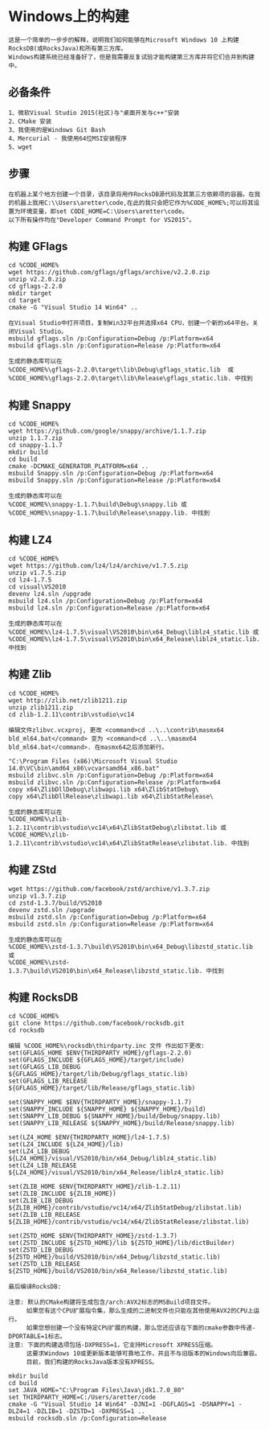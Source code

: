 # Windows上的构建

    这是一个简单的一步步的解释，说明我们如何能够在Microsoft Windows 10 上构建RocksDB(或RocksJava)和所有第三方库。
    Windows构建系统已经准备好了，但是我需要反复试验才能构建第三方库并将它们合并到构建中。

## 必备条件
    1、微软Visual Studio 2015(社区)与"桌面开发与c++"安装
    2、CMake 安装
    3、我使用的是Windows Git Bash
    4、Mercurial - 我使用64位MSI安装程序
    5、wget
    
## 步骤
    在机器上某个地方创建一个目录，该目录将用作RocksDB源代码及其第三方依赖项的容器。在我的机器上我用C:\\Users\aretter\code,在此的我只会把它作为%CODE_HOME%;可以将其设置为环境变量，即set CODE_HOME=C:\Users\aretter\code。
    以下所有操作均在"Developer Command Prompt for VS2015"。
    
## 构建 GFlags

    cd %CODE_HOME%
    wget https://github.com/gflags/gflags/archive/v2.2.0.zip
    unzip v2.2.0.zip
    cd gflags-2.2.0
    mkdir target
    cd target
    cmake -G "Visual Studio 14 Win64" ..
    
    在Visual Studio中打开项目，复制Win32平台并选择x64 CPU，创建一个新的x64平台。关闭Visual Studio。
    msbuild gflags.sln /p:Configuration=Debug /p:Platform=x64
    msbuild gflags.sln /p:Configuration=Release /p:Platform=x64
    
    生成的静态库可以在
    %CODE_HOME%\gflags-2.2.0\target\lib\Debug\gflags_static.lib  或
    %CODE_HOME%\gflags-2.2.0\target\lib\Release\gflags_static.lib. 中找到

## 构建 Snappy

    cd %CODE_HOME%
    wget https://github.com/google/snappy/archive/1.1.7.zip
    unzip 1.1.7.zip
    cd snappy-1.1.7
    mkdir build
    cd build
    cmake -DCMAKE_GENERATOR_PLATFORM=x64 ..
    msbuild Snappy.sln /p:Configuration=Debug /p:Platform=x64
    msbuild Snappy.sln /p:Configuration=Release /p:Platform=x64
    
    生成的静态库可以在
    %CODE_HOME%\snappy-1.1.7\build\Debug\snappy.lib 或
    %CODE_HOME%\snappy-1.1.7\build\Release\snappy.lib. 中找到
    
## 构建 LZ4

    cd %CODE_HOME%
    wget https://github.com/lz4/lz4/archive/v1.7.5.zip
    unzip v1.7.5.zip
    cd lz4-1.7.5
    cd visual\VS2010
    devenv lz4.sln /upgrade
    msbuild lz4.sln /p:Configuration=Debug /p:Platform=x64
    msbuild lz4.sln /p:Configuration=Release /p:Platform=x64
    
    生成的静态库可以在
    %CODE_HOME%\lz4-1.7.5\visual\VS2010\bin\x64_Debug\liblz4_static.lib 或
    %CODE_HOME%\lz4-1.7.5\visual\VS2010\bin\x64_Release\liblz4_static.lib. 中找到

## 构建 Zlib

    cd %CODE_HOME%
    wget http://zlib.net/zlib1211.zip
    unzip zlib1211.zip
    cd zlib-1.2.11\contrib\vstudio\vc14
    
    编辑文件zlibvc.vcxproj, 更改 <command>cd ..\..\contrib\masmx64 bld_ml64.bat</command> 变为 <command>cd ..\..\masmx64 bld_ml64.bat</command>. 在masmx64之后添加新行。

    "C:\Program Files (x86)\Microsoft Visual Studio 14.0\VC\bin\amd64_x86\vcvarsamd64_x86.bat"
    msbuild zlibvc.sln /p:Configuration=Debug /p:Platform=x64
    msbuild zlibvc.sln /p:Configuration=Release /p:Platform=x64
    copy x64\ZlibDllDebug\zlibwapi.lib x64\ZlibStatDebug\
    copy x64\ZlibDllRelease\zlibwapi.lib x64\ZlibStatRelease\
    
    生成的静态库可以在 
    %CODE_HOME%\zlib-1.2.11\contrib\vstudio\vc14\x64\ZlibStatDebug\zlibstat.lib 或
    %CODE_HOME%\zlib-1.2.11\contrib\vstudio\vc14\x64\ZlibStatRelease\zlibstat.lib. 中找到

## 构建 ZStd

    wget https://github.com/facebook/zstd/archive/v1.3.7.zip
    unzip v1.3.7.zip
    cd zstd-1.3.7/build/VS2010
    devenv zstd.sln /upgrade
    msbuild zstd.sln /p:Configuration=Debug /p:Platform=x64
    msbuild zstd.sln /p:Configuration=Release /p:Platform=x64
    
    生成的静态库可以在
    %CODE_HOME%\zstd-1.3.7\build\VS2010\bin\x64_Debug\libzstd_static.lib 或
    %CODE_HOME%\zstd-1.3.7\build\VS2010\bin\x64_Release\libzstd_static.lib. 中找到

## 构建 RocksDB

    cd %CODE_HOME%
    git clone https://github.com/facebook/rocksdb.git
    cd rocksdb
    
    编辑 %CODE_HOME%\rocksdb\thirdparty.inc 文件 作出如下更改:
    set(GFLAGS_HOME $ENV{THIRDPARTY_HOME}/gflags-2.2.0)
    set(GFLAGS_INCLUDE ${GFLAGS_HOME}/target/include)
    set(GFLAGS_LIB_DEBUG ${GFLAGS_HOME}/target/lib/Debug/gflags_static.lib)
    set(GFLAGS_LIB_RELEASE ${GFLAGS_HOME}/target/lib/Release/gflags_static.lib)

    set(SNAPPY_HOME $ENV{THIRDPARTY_HOME}/snappy-1.1.7)
    set(SNAPPY_INCLUDE ${SNAPPY_HOME} ${SNAPPY_HOME}/build)
    set(SNAPPY_LIB_DEBUG ${SNAPPY_HOME}/build/Debug/snappy.lib)
    set(SNAPPY_LIB_RELEASE ${SNAPPY_HOME}/build/Release/snappy.lib)

    set(LZ4_HOME $ENV{THIRDPARTY_HOME}/lz4-1.7.5)
    set(LZ4_INCLUDE ${LZ4_HOME}/lib)
    set(LZ4_LIB_DEBUG ${LZ4_HOME}/visual/VS2010/bin/x64_Debug/liblz4_static.lib)
    set(LZ4_LIB_RELEASE ${LZ4_HOME}/visual/VS2010/bin/x64_Release/liblz4_static.lib)

    set(ZLIB_HOME $ENV{THIRDPARTY_HOME}/zlib-1.2.11)
    set(ZLIB_INCLUDE ${ZLIB_HOME})
    set(ZLIB_LIB_DEBUG ${ZLIB_HOME}/contrib/vstudio/vc14/x64/ZlibStatDebug/zlibstat.lib)
    set(ZLIB_LIB_RELEASE ${ZLIB_HOME}/contrib/vstudio/vc14/x64/ZlibStatRelease/zlibstat.lib)

    set(ZSTD_HOME $ENV{THIRDPARTY_HOME}/zstd-1.3.7)
    set(ZSTD_INCLUDE ${ZSTD_HOME}/lib ${ZSTD_HOME}/lib/dictBuilder)
    set(ZSTD_LIB_DEBUG ${ZSTD_HOME}/build/VS2010/bin/x64_Debug/libzstd_static.lib)
    set(ZSTD_LIB_RELEASE ${ZSTD_HOME}/build/VS2010/bin/x64_Release/libzstd_static.lib)
    
    最后编译RocksDB:
    
    注意: 默认的CMake构建将生成包含/arch:AVX2标志的MSBuild项目文件。
         如果您有这个CPU扩展指令集，那么生成的二进制文件也只能在其他使用AVX2的CPU上运行。
         如果您想创建一个没有特定CPU扩展的构建，那么您还应该在下面的cmake参数中传递-DPORTABLE=1标志。
    注意: 下面的构建选项包括-DXPRESS=1，它支持Microsoft XPRESS压缩。
         这要求Windows 10或更新版本能够可靠地工作，并且不与旧版本的Windows向后兼容。
         目前，我们构建的RocksJava版本没有XPRESS。
   
    mkdir build
    cd build
    set JAVA_HOME="C:\Program Files\Java\jdk1.7.0_80"
    set THIRDPARTY_HOME=C:/Users/aretter/code
    cmake -G "Visual Studio 14 Win64" -DJNI=1 -DGFLAGS=1 -DSNAPPY=1 -DLZ4=1 -DZLIB=1 -DZSTD=1 -DXPRESS=1 ..
    msbuild rocksdb.sln /p:Configuration=Release